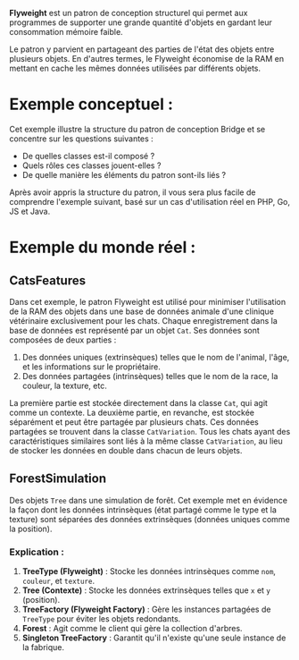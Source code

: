 **Flyweight** est un patron de conception structurel qui permet aux programmes de supporter une grande quantité d'objets en gardant leur consommation mémoire faible.

Le patron y parvient en partageant des parties de l'état des objets entre plusieurs objets. En d'autres termes, le Flyweight économise de la RAM en mettant en cache les mêmes données utilisées par différents objets.

# Exemple conceptuel :
Cet exemple illustre la structure du patron de conception Bridge et se concentre sur les questions suivantes :
* De quelles classes est-il composé ?
* Quels rôles ces classes jouent-elles ?
* De quelle manière les éléments du patron sont-ils liés ?

Après avoir appris la structure du patron, il vous sera plus facile de comprendre l'exemple suivant, basé sur un cas d'utilisation réel en PHP, Go, JS et Java.

# Exemple du monde réel :
## CatsFeatures
Dans cet exemple, le patron Flyweight est utilisé pour minimiser l'utilisation de la RAM des objets dans une base de données animale d'une clinique vétérinaire exclusivement pour les chats. Chaque enregistrement dans la base de données est représenté par un objet `Cat`. Ses données sont composées de deux parties :

1. Des données uniques (extrinsèques) telles que le nom de l'animal, l'âge, et les informations sur le propriétaire.
2. Des données partagées (intrinsèques) telles que le nom de la race, la couleur, la texture, etc.

La première partie est stockée directement dans la classe `Cat`, qui agit comme un contexte. La deuxième partie, en revanche, est stockée séparément et peut être partagée par plusieurs chats. Ces données partagées se trouvent dans la classe `CatVariation`. Tous les chats ayant des caractéristiques similaires sont liés à la même classe `CatVariation`, au lieu de stocker les données en double dans chacun de leurs objets.

## ForestSimulation
Des objets `Tree` dans une simulation de forêt. Cet exemple met en évidence la façon dont les données intrinsèques (état partagé comme le type et la texture) sont séparées des données extrinsèques (données uniques comme la position).

### Explication :

1. **TreeType (Flyweight)** : Stocke les données intrinsèques comme `nom`, `couleur`, et `texture`.
2. **Tree (Contexte)** : Stocke les données extrinsèques telles que `x` et `y` (position).
3. **TreeFactory (Flyweight Factory)** : Gère les instances partagées de `TreeType` pour éviter les objets redondants.
4. **Forest** : Agit comme le client qui gère la collection d'arbres.
5. **Singleton TreeFactory** : Garantit qu'il n'existe qu'une seule instance de la fabrique.
